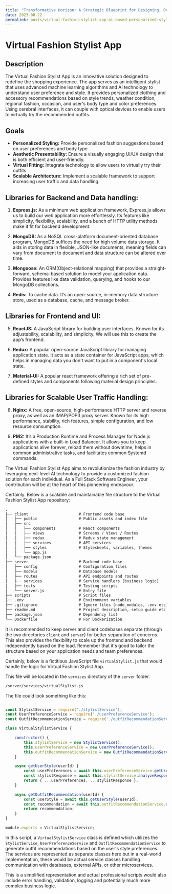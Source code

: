 ```yaml
---
title: "Transformative Horizon: A Strategic Blueprint for Designing, Developing, and Deploying a Scalable AI-Powered Virtual Fashion Stylist App with Robust Data Handling and Superior Performance for High User Traffic"
date: 2023-08-22
permalink: posts/virtual-fashion-stylist-app-ai-based-personalized-styling-scalable-data-handling
---
```


# Virtual Fashion Stylist App

## Description

The Virtual Fashion Stylist App is an innovative solution designed to redefine the shopping experience. The app serves as an intelligent stylist that uses advanced machine learning algorithms and AI technology to understand user preference and style. It provides personalized clothing and accessory recommendations based on style trends, weather condition, regional fashion, occasion, and user's body type and color preferences. Using cerebral interfaces, it can couple with optical devices to enable users to virtually try the recommended outfits.

## Goals

- **Personalized Styling:** Provide personalized fashion suggestions based on user preferences and body type
- **Aesthetic Presentability:** Ensure a visually engaging UI/UX design that is both efficient and user-friendly.
- **Virtual Fitting:** Integrate technology to allow users to virtually try their outfits
- **Scalable Architecture:** Implement a scalable framework to support increasing user traffic and data handling.

## Libraries for Backend and Data handling:

1. **Express.js:** As a minimum web application framework, Express.js allows us to build our web application more effortlessly. Its features like simplicity, flexibility, scalability, and a bunch of HTTP utility methods make it fit for backend development.

2. **MongoDB:** As a NoSQL cross-platform document-oriented database program, MongoDB suffices the need for high volume data storage. It aids in storing data in flexible, JSON-like documents, meaning fields can vary from document to document and data structure can be altered over time.

3. **Mongoose:** An ORM(Object-relational mapping) that provides a straight-forward, schema-based solution to model your application data. Provides features like data validation, querying, and hooks to our MongoDB collections.

4. **Redis:** To cache data. It’s an open-source, in-memory data structure store, used as a database, cache, and message broker.

## Libraries for Frontend and UI:

5. **ReactJS:** A JavaScript library for building user interfaces. Known for its adjustability, scalability, and simplicity. We will use this to create the app’s frontend.

6. **Redux:** A popular open-source JavaScript library for managing application state. It acts as a state container for JavaScript apps, which helps in managing data you don't want to put in a component's local state.

7. **Material-UI:** A popular react framework offering a rich set of pre-defined styles and components following material design principles.

## Libraries for Scalable User Traffic Handling:

8. **Nginx:** A free, open-source, high-performance HTTP server and reverse proxy, as well as an IMAP/POP3 proxy server. Known for its high performance, stability, rich features, simple configuration, and low resource consumption.

9. **PM2:** It’s a Production Runtime and Process Manager for Node.js applications with a built-in Load Balancer. It allows you to keep applications alive forever, reload them without downtime, helps in common administrative tasks, and facilitates common Systemd commands. 

The Virtual Fashion Stylist App aims to revolutionize the fashion industry by leveraging next-level AI technology to provide a customized fashion solution for each individual. As a Full Stack Software Engineer, your contribution will be at the heart of this pioneering endeavour.

Certainly. Below is a scalable and maintainable file structure to the Virtual Fashion Stylist App repository:

```markdown
.
├── client                      # Frontend code base
│   ├── public                  # Public assets and index file
│   ├── src                     
│   │   ├── components          # React components
│   │   ├── views               # Screens / Views / Routes
│   │   ├── redux               # Redux state management
│   │   ├── services            # API services
│   │   ├── styles              # Stylesheets, variables, themes
│   │   └── app.js              
│   └── package.json            
├── server                      # Backend code base
│   ├── config                  # Configuration files
│   ├── models                  # Database models
│   ├── routes                  # API endpoints and routes
│   ├── services                # Service handlers (business logic)
│   ├── tests                   # Testing scripts
│   └── server.js               # Entry file
├── scripts                     # Script files
├── .env                        # Environment variables
├── .gitignore                  # Ignore files (node_modules, .env etc) 
├── readme.md                   # Project description, setup guide etc.
├── package.json                # Dependency list
└── Dockerfile                  # For Dockerization
```

It is recommended to keep server and client codebases separate (through the two directories `client` and `server`) for better separation of concerns. This also provides the flexibility to scale up the frontend and backend independently based on the load. Remember that it's good to tailor the structure based on your application needs and team preferences.

Certainly, below is a fictitious JavaScript file `virtualStylist.js` that would handle the logic for Virtual Fashion Stylist App. 

This file will be located in the `services` directory of the `server` folder. 

```markdown
/server/services/virtualStylist.js
```

The file could look something like this:

```javascript

const StylistService = require('./stylistService');
const UserPreferenceService = require('./userPreferenceService');
const OutfitRecommendationService = require('./outfitRecommendationService');

class VirtualStylistService {

    constructor() {
        this.stylistService = new StylistService();
        this.userPreferenceService = new UserPreferenceService();
        this.outfitRecommendationService = new OutfitRecommendationService();
    }

    async getUserStyle(userId) {
        const userPreferences = await this.userPreferenceService.getUserPreferences(userId);
        const stylistResponse = await this.stylistService.analyzeResponse(userId);
        return { ...userPreferences, ...stylistResponse };
    }

    async getOutfitRecommendation(userId) {
        const userStyle = await this.getUserStyle(userId);
        const recommendation = await this.outfitRecommendationService.recommendOutfit(userStyle);
        return recommendation;
    }
}

module.exports = VirtualStylistService;
```

In this script, a `VirtualStylistService` class is defined which utilizes the `StylistService`, `UserPreferenceService` and `OutfitRecommendationService` to generate outfit recommendations based on the user's style preferences. The services are represented as separate classes here but in a real-world implementation, these would be actual service classes handling communication with databases, external APIs, or other microservices.

This is a simplified representation and actual professional scripts would also include error handling, validation, logging and potentially much more complex business logic.